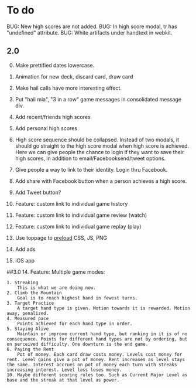 # To do

BUG: New high scores are not added.
BUG: In high score modal, tr has "undefined" attribute.
BUG: White artifacts under handtext in webkit.

## 2.0
0. Make prettified dates lowercase.

1. Animation for new deck, discard card, draw card
2. Make hail calls have more interesting effect.
3. Put "hail mia", "3 in a row" game messages in consolidated message div.

9. Add recent/friends high scores
10. Add personal high scores

10. High score sequence should be collapsed. Instead of two modals, it should go straight to the high score modal when high score is achieved. Here we can give people the chance to login if they want to save their high scores, in addition to email/Facebooksend/tweet options.
11. Give people a way to link to their identity. Login thru Facebook.
5. Add share with Facebook button when a person achieves a high score.
4. Add Tweet button?

13. Feature: custom link to individual game history
14. Feature: custom link to individual game review (watch)
15. Feature: custom link to individual game replay (play)

5. Use toppage to [preload](http://stackoverflow.com/questions/1059793/pre-loading-external-files-css-javascript-for-other-pages) CSS, JS, PNG
5. Add ads

17. iOS app


##3.0
14. Feature: Multiple game modes:

	1. Streaking
		This is what we are doing now.
	2. Climb the Mountain
		Goal is to reach highest hand in fewest turns.
	3. Target Practice
		A target hand type is given. Motion towards it is rewarded. Motion away, penalized.
	4. Measured pace
		Points achieved for each hand type in order. 
	5. Staying Alive
		Maintain or improve current hand type, but ranking in it is of no consequence. Points for different hand types are not by ordering, but on perceived difficulty. One downturn is the end game.
	6. Paying the Rent	
		Pot of money. Each card draw costs money. Levels cost money for rent. Level gains give a pot of money. Rent increases as level stays the same. Interest accrues on pot of money each turn with streaks increasing interest. Level loss loses money.
	10. Maybe different scoring rules too. Such as Current Major Level as base and the streak at that level as power. 